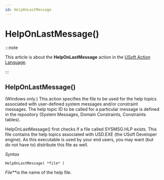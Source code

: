 ```yaml
---
id: HelpOnLastMessage
---
```


# HelpOnLastMessage()




:::note

This article is about the **HelpOnLastMessage** action in the [USoft Action Language](/Task_flow/Action_Language_reference/USoft_Action_Language.md).

:::

## **HelpOnLastMessage()**

(Windows only.) This action specifies the file to be used for the help topics associated with user-defined system messages and/or constraint messages. The help topic ID to be called for a particular message is defined in the repository (System Messages, Domain Constraints, Constraints tables).

HelpOnLastMessage() first checks if a file called SYSMSG.HLP exists. This file contains the help topics associated with USD.EXE (the USoft Developer engine). As this executable is used by your end users, you may want (but do not have to) distribute this file as well.

*Syntax*

```
HelpOnLastMessage( *file* )
```

*File***is the name of the help file.